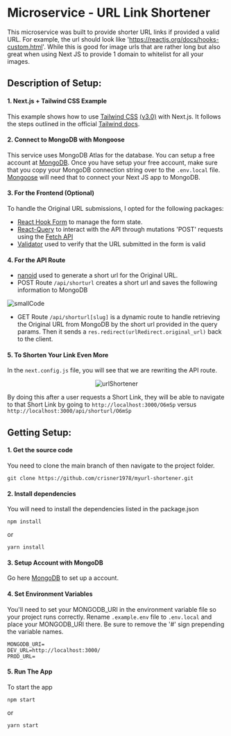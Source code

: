 # Microservice - URL Link Shortener

This microservice was built to provide shorter URL links if provided a valid URL. For example, the url should look like 'https://reactjs.org/docs/hooks-custom.html'. While this is good for image urls that are rather long but also great when using Next JS to provide 1 domain to whitelist for all your images.

## Description of Setup:
#### 1. Next.js + Tailwind CSS Example
This example shows how to use [Tailwind CSS](https://tailwindcss.com/) [(v3.0)](https://tailwindcss.com/blog/tailwindcss-v3) with Next.js. It follows the steps outlined in the official [Tailwind docs](https://tailwindcss.com/docs/guides/nextjs).

#### 2. Connect to MongoDB with Mongoose
This service uses MongoDB Atlas for the database. You can setup a free account at [MongoDB](https://www.mongodb.com/). Once you have setup your free account, make sure that you copy your MongoDB connection string over to the `.env.local` file. [Mongoose](https://mongoosejs.com/docs/index.html) will need that to connect your Next JS app to MongoDB.

#### 3. For the Frontend (Optional)
To handle the Original URL submissions, I opted for the following packages:
- [React Hook Form](https://react-hook-form.com/) to manage the form state.
- [React-Query](https://tanstack.com/query/v4) to interact with the API through mutations 'POST' requests using the [Fetch API](https://fetch.spec.whatwg.org/)
- [Validator](https://github.com/validatorjs/validator.js) used to verify that the URL submitted in the form is valid

#### 4. For the API Route
- [nanoid](https://github.com/ai/nanoid) used to generate a short url for the Original URL.
- POST Route `/api/shorturl` creates a short url and saves the following information to MongoDB

![smallCode](https://user-images.githubusercontent.com/87502003/192669223-84237cba-48b4-43b1-8375-a8656c75aa0a.png)

- GET Route `/api/shorturl[slug]` is a dynamic route to handle retrieving the Original URL from MongoDB by the short url provided in the query params. Then it sends a `res.redirect(urlRedirect.original_url)` back to the client.

#### 5. To Shorten Your Link Even More
In the `next.config.js` file, you will see that we are rewriting the API route.

<div style="text-align: center;">
  <img src="https://user-images.githubusercontent.com/87502003/192666754-62085ba0-c8b7-4a03-bc98-5be6f74310cc.png" alt="urlShortener" style="max-width: 50%; object-fit: cover;">
</div>


By doing this after a user requests a Short Link, they will be able to navigate to that Short Link by going to `http://localhost:3000/O6mSp` versus `http://localhost:3000/api/shorturl/O6mSp`

## Getting Setup:
#### 1. Get the source code
You need to clone the main branch of then navigate to the project folder.
```
git clone https://github.com/crisner1978/myurl-shortener.git
```
#### 2. Install dependencies
You will need to install the dependencies listed in the package.json
```
npm install
```
or
```
yarn install
```
#### 3. Setup Account with MongoDB
Go here [MongoDB](https://www.mongodb.com/) to set up a account.
#### 4. Set Environment Variables
You'll need to set your MONGODB_URI in the environment variable file so your project runs correctly. Rename `.example.env` file to `.env.local` and place your MONGODB_URI there. Be sure to remove the '#' sign prepending the variable names.
```
MONGODB_URI=
DEV_URL=http://localhost:3000/
PROD_URL=
```
#### 5. Run The App
To start the app 
```
npm start
```
or
```
yarn start
```
